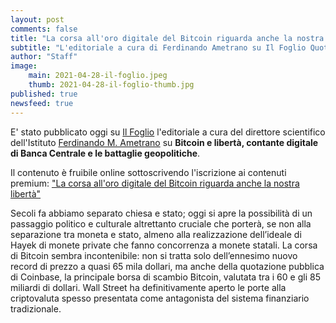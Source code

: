 ```yaml
---
layout: post
comments: false
title: "La corsa all'oro digitale del Bitcoin riguarda anche la nostra libertà"
subtitle: "L'editoriale a cura di Ferdinando Ametrano su Il Foglio Quotidiano"
author: "Staff"
image:
    main: 2021-04-28-il-foglio.jpeg
    thumb: 2021-04-28-il-foglio-thumb.jpg
published: true
newsfeed: true
---
```


E' stato pubblicato oggi su [Il Foglio](https://www.ilfoglio.it/) l'editoriale a cura del direttore scientifico dell'Istituto [Ferdinando M. Ametrano](http://ametrano.net/) su **Bitcoin e libertà, contante digitale di Banca Centrale e le battaglie geopolitiche**.

Il contenuto è fruibile online sottoscrivendo l'iscrizione ai contenuti premium: ["La corsa all'oro digitale del Bitcoin riguarda anche la nostra libertà"](https://www.ilfoglio.it/tecnologia/2021/05/01/news/la-corsa-all-oro-digitale-del-bitcoin-riguarda-anche-la-nostra-liberta--2296321/)

>
Secoli fa abbiamo  separato chiesa e stato; oggi si apre la possibilità di un passaggio politico e culturale altrettanto cruciale che porterà, se non alla separazione tra moneta e stato, almeno alla realizzazione dell’ideale di Hayek di monete private che fanno concorrenza a monete statali. La corsa di Bitcoin sembra incontenibile: non si tratta solo dell’ennesimo nuovo record di prezzo a quasi 65 mila dollari, ma anche della quotazione pubblica di Coinbase, la principale borsa di scambio Bitcoin, valutata tra i 60 e gli 85 miliardi di dollari. Wall Street ha definitivamente aperto le porte alla criptovaluta spesso presentata come antagonista del sistema finanziario tradizionale.
